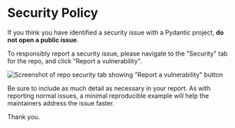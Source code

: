 # Security Policy

If you think you have identified a security issue with a Pydantic project, **do not open a public issue**.

To responsibly report a security issue, please navigate to the "Security" tab for the repo, and click "Report a vulnerability".

![Screenshot of repo security tab showing "Report a vulnerability" button](https://github.com/myriade-ai/.github/raw/main/assets/github_report_vulnerability.png)

Be sure to include as much detail as necessary in your report. As with reporting normal issues, a minimal reproducible example will help the maintainers address the issue faster.

Thank you.
